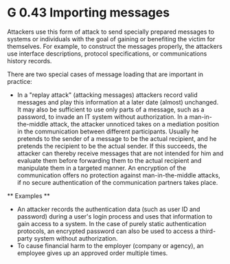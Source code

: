 G 0.43 Importing messages
=================================

Attackers use this form of attack to send specially prepared messages to systems or individuals with the goal of gaining or benefiting the victim for themselves. For example, to construct the messages properly, the attackers use interface descriptions, protocol specifications, or communications history records.

There are two special cases of message loading that are important in practice:

* In a "replay attack" (attacking messages) attackers record valid messages and play this information at a later date (almost) unchanged. It may also be sufficient to use only parts of a message, such as a password, to invade an IT system without authorization.
In a man-in-the-middle attack, the attacker unnoticed takes on a mediation position in the communication between different participants. Usually he pretends to the sender of a message to be the actual recipient, and he pretends the recipient to be the actual sender. If this succeeds, the attacker can thereby receive messages that are not intended for him and evaluate them before forwarding them to the actual recipient and manipulate them in a targeted manner.
An encryption of the communication offers no protection against man-in-the-middle attacks, if no secure authentication of the communication partners takes place.

** Examples **

* An attacker records the authentication data (such as user ID and password) during a user's login process and uses that information to gain access to a system. In the case of purely static authentication protocols, an encrypted password can also be used to access a third-party system without authorization.
* To cause financial harm to the employer (company or agency), an employee gives up an approved order multiple times.
